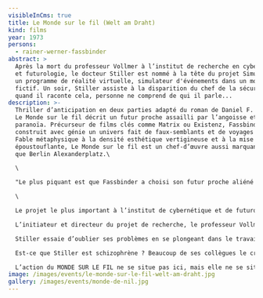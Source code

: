 ```yaml
---
visibleInCms: true
title: Le Monde sur le fil (Welt am Draht)
kind: films
year: 1973
persons:
  - rainer-werner-fassbinder
abstract: >
  Après la mort du professeur Vollmer à l’institut de recherche en cybernétique
  et futurologie, le docteur Stiller est nommé à la tête du projet Simulacron :
  un programme de réalité virtuelle, simulateur d'événements dans un monde
  fictif. Un soir, Stiller assiste à la disparition du chef de la sécurité, mais
  quand il raconte cela, personne ne comprend de qui il parle...
description: >-
  Thriller d’anticipation en deux parties adapté du roman de Daniel F. Galouye,
  Le Monde sur le fil décrit un futur proche assailli par l’angoisse et la
  paranoïa. Précurseur de films clés comme Matrix ou Existenz, Fassbinder
  construit avec génie un univers fait de faux-semblants et de voyages mentaux.
  Fable métaphysique à la densité esthétique vertigineuse et à la mise en scène
  époustouflante, Le Monde sur le fil est un chef-d’œuvre aussi marquant
  que Berlin Alexanderplatz.\

  \

  "Le plus piquant est que Fassbinder a choisi son futur proche aliéné dans le Paris giscardien d'alors, au cabaret l'Alcazar et dans des centres commerciaux (qui n'existaient pas encore en Allemagne). Le cauchemar y est à la fois glamour (a-t-on vu secrétaire de rédaction plus stylée qu'Ingrid Caven ?), camp, glacial et digital." Léo Soesanto, Les Inrockuptibles (octobre 2010)\

  \

  Le projet le plus important à l’institut de cybernétique et de futurologie est Simulacron 1 – un monstre électronique censé de porter la technologie informatique habituelle vers des nouveaux sommets. Une fois opérationnel, Simulacron pourra prédire exactement des événements sociaux, économiques et politiques, comme s’ils se passaient ici et maintenant, comme s’ils étaient réalité. Ce qui rend Simulacron intéressant pour au moins deux partis: celui qui cherche à améliorer les conditions de vie dans le futur – et pour celui qui attend de cette machine de plus amples informations face à des concurrents en puissance, par exemple par rapport à la situation du marché d’aluminium.\

  L’initiateur et directeur du projet de recherche, le professeur Vollmer (Adrian Hoven) meurt dans des conditions mystérieuses. On se met vite d’accord qu’il s’agit d’un suicide, comme juste avant sa mort, il a semblé atteint d’une étrange confusion mentale. Siskins (Karl-Heinz Vosgerau), le directeur tout-puissant de l’institut, nomme Dr. Stiller (Klaus Löwitsch), le collaborateur le proche du défunt à sa succession. Or, peu de temps après, les collègues aperçoivent également des symptomes étranges chez Stiller: Il affirme que le responsable de sécurité de l’institut, Günther Lause (Ivan Desny), avait disparu sans laisser de trace. Pourtant, tout le monde sait que le véritable responsable de sécurité s’appelle Hans Edelkern (Joachim Hansen) et est en parfaitement bonne santé. Stiller parle d’un tentative d’homicide – pourtant il est évident qu’il s’était agi d’un accident ordinaire. Ce qui plus est, Stiller refuse quand son supérieur hiérarchique lui donne l’ordre de transmettre certaines prévisions de Simulacron à des particuliers. Il semble que le nouveau directeur de recherche n’est pas à la hauteur de la pression psychologique qui va avec sa nouvelle responsabilité. Il a des accès de vertige, il ne reconnaît pas des personnes qu’il devrait pourtant bien connaître, et en revanche, il parle de gens que personne sauf lui ne connaît.\

  Stiller essaie d’oublier ses problèmes en se plongeant dans le travail avec Simulacron. Pour lui, Simulacron n’est pas simplement une machine inanimée, mais devient progressivement une sorte de monde en miniature. Bien que Stiller sache très bien que les ainsi nommées unités identitaires ne sont que le résultat de complexes procédés électroniques, elles lui paraissent parfois comme de véritables êtres humains. (Ce qui n’est pas si étonnant que ça, car les unités identitaires sont des imitations de véritables êtres humains: leurs comportement doit être absolument humain, afin de permettre des prévisions exactes sur les comportements humains.)\

  Est-ce que Stiller est schizophrène ? Beaucoup de ses collègues le croient – jusqu’à ce qu’un jour, lors d’une opération de routine dans les circuits de Simulacron, il croit y revoir une vieille connaissance: Günter Lause, le responsable de sécurité de l’institut de cybernétique et futurologie dont tout le monde, sauf Stille, affirme, qu’il n’a jamais existé.\

  L’action du MONDE SUR LE FIL ne se situe pas ici, mais elle ne se situe pas non plus ailleurs. Le film n’est pas situé dans notre présent, mais pas non plus dans le passé ou dans l’avenir. LE MONDE SUR LE FIL a lieu dans un univers artificiel et dans un temps artificiel – une fiction, une hypothèse, un jeu intellectuel, pas plus. Et pas moins
image: /images/events/le-monde-sur-le-fil-welt-am-draht.jpg
gallery: /images/events/monde-de-nil.jpg
---
```

